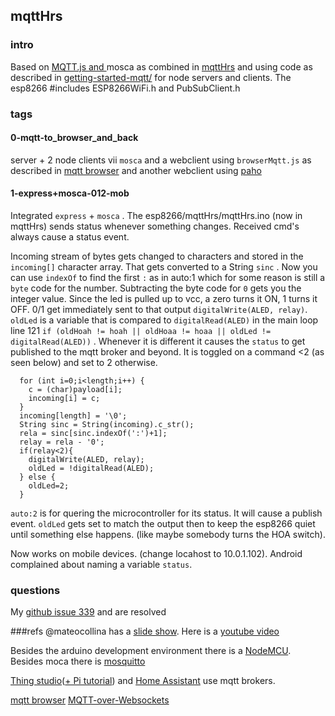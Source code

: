 ## mqttHrs
### intro
Based on <a href="https://github.com/mqttjs/MQTT.js">MQTT.js and <a href="https://github.com/mcollina/mosca"></a>mosca</a> as combined in <a href="https://github.com/arvindr21/mqttApp">mqttHrs</a> and using code as described in <a href="http://thejackalofjavascript.com/getting-started-mqtt/">getting-started-mqtt/</a> for node servers and clients. The esp8266 #includes ESP8266WiFi.h and PubSubClient.h


### tags
#### 0-mqtt-to_browser_and_back
server + 2 node clients vii `mosca` and a webclient using `browserMqtt.js` as described in <a href="https://www.npmjs.com/package/mqtt#browser">mqtt browser</a> and another webclient using <a href="https://www.eclipse.org/paho/clients/js/">paho</a>
#### 1-express+mosca-012-mob
Integrated `express` + `mosca` .  The esp8266/mqttHrs/mqttHrs.ino (now in mqttHrs) sends status whenever something changes. Received cmd's always cause a status event. 

Incoming stream of bytes gets changed to characters and stored in the `incoming[]` character array. That gets converted to a String `sinc` . Now you can use `indexOf` to find the first `:` as in auto:1 which for some reason is still a `byte` code for the number. Subtracting the byte code for `0` gets you the integer value. Since the led is pulled up to vcc, a zero turns it ON, 1 turns it  OFF. 0/1 get immediately sent to that output `digitalWrite(ALED, relay)`. `oldLed` is a variable that is compared to `digitalRead(ALED)` in the main loop line 121 `if (oldHoah != hoah || oldHoaa != hoaa || oldLed != digitalRead(ALED))` . Whenever it is different it causes the `status` to get published to the mqtt broker and beyond. It is toggled on a command <2 (as seen below) and set to 2 otherwise. 


      for (int i=0;i<length;i++) {
        c = (char)payload[i];
        incoming[i] = c;
      }
      incoming[length] = '\0';
      String sinc = String(incoming).c_str();
      rela = sinc[sinc.indexOf(':')+1];
      relay = rela - '0';
      if(relay<2){
        digitalWrite(ALED, relay);
        oldLed = !digitalRead(ALED);
      } else {
        oldLed=2;
      }
`auto:2` is for quering the microcontroller for its status. It will cause a publish event. `oldLed` gets set to match the output then to keep the esp8266 quiet until something else happens. (like maybe somebody turns the HOA switch).

Now works on mobile devices. (change locahost to 10.0.1.102). Android complained about naming a variable `status`. 

### questions
My <a href="https://github.com/mcollina/mosca/issues/399">github issue 339</a> and are resolved

###refs
@mateocollina has a <a href="http://mcollina.github.io/mqtt_and_nodejs/#1">slide show</a>. Here is a <a href="https://www.youtube.com/watch?v=xmKd2lYqEPA">youtube video</a>

Besides the arduino development environment there is a <a href="http://nodemcu.com/index_en.html">NodeMCU</a>. Besides moca there is <a href="http://test.mosquitto.org/">mosquitto</a> 

<a href="http://blog.thingstud.io/getting-started/free-mqtt-brokers-for-thingstudio/">Thing studio</a>(<a href="http://blog.thingstud.io/recipes/how-to-make-your-raspberry-pi-the-ultimate-iot-hub/">+ Pi tutorial</a>) and <a href="https://home-assistant.io/blog/2015/10/11/measure-temperature-with-esp8266-and-report-to-mqtt/">Home Assistant</a> use mqtt brokers.

<a href="https://www.npmjs.com/package/mqtt#browser">mqtt browser</a>
<a href="https://github.com/mcollina/mosca/wiki/MQTT-over-Websockets">MQTT-over-Websockets</a>
<a href=""></a>
 
